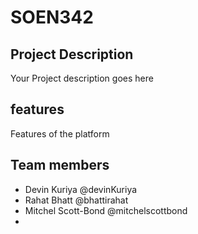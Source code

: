 # SOEN342

## Project Description
Your Project description goes here

## features
Features of the platform

## Team members
- Devin Kuriya @devinKuriya
- Rahat Bhatt @bhattirahat
- Mitchel Scott-Bond @mitchelscottbond
- 
